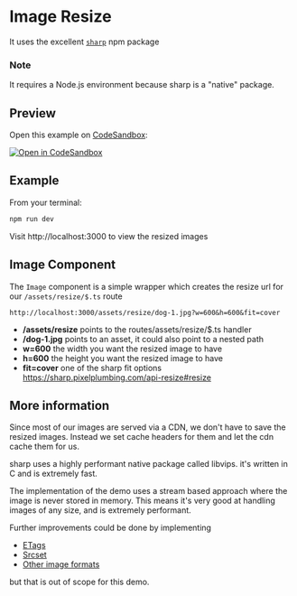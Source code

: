 # Image Resize

It uses the excellent [`sharp`](https://sharp.pixelplumbing.com) npm package

### Note

It requires a Node.js environment because sharp is a "native" package.

## Preview

Open this example on [CodeSandbox](https://codesandbox.com):

[![Open in CodeSandbox](https://codesandbox.io/static/img/play-codesandbox.svg)](https://codesandbox.io/s/github/remix-run/examples/tree/main/image-resize)

## Example

From your terminal:

```sh
npm run dev
```

Visit http://localhost:3000 to view the resized images

## Image Component

The `Image` component is a simple wrapper which creates the resize url for our `/assets/resize/$.ts` route

```
http://localhost:3000/assets/resize/dog-1.jpg?w=600&h=600&fit=cover
```

- **/assets/resize** points to the routes/assets/resize/$.ts handler
- **/dog-1.jpg** points to an asset, it could also point to a nested path
- **w=600** the width you want the resized image to have
- **h=600** the height you want the resized image to have
- **fit=cover** one of the sharp fit options https://sharp.pixelplumbing.com/api-resize#resize

## More information

Since most of our images are served via a CDN, we don't have to save the resized images.
Instead we set cache headers for them and let the cdn cache them for us.

sharp uses a highly performant native package called libvips.
it's written in C and is extremely fast.

The implementation of the demo uses a stream based approach where the image is never stored in memory.
This means it's very good at handling images of any size, and is extremely performant.

Further improvements could be done by implementing

- [ETags](https://developer.mozilla.org/en-US/docs/Web/HTTP/Headers/ETag)
- [Srcset](https://developer.mozilla.org/en-US/docs/Learn/HTML/Multimedia_and_embedding/Responsive_images)
- [Other image formats](https://developer.mozilla.org/en-US/docs/Web/Media/Formats/Image_types)

but that is out of scope for this demo.
